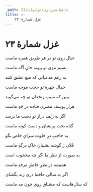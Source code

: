 ```yaml
---
_path: حافظ-شیرازی/غزلیات/23
title: >-
    غزل شمارهٔ ۲۳
---
```

# غزل شمارهٔ ۲۳

<div class="b" id="bn1"><div class="m1"><p>خیالِ رویِ تو در هر طریق همره ماست</p></div>
<div class="m2"><p>نسیم موی تو پیوندِ جانِ آگه ماست</p></div></div>
<div class="b" id="bn2"><div class="m1"><p>به رغم مدعیانی که منع عشق کنند</p></div>
<div class="m2"><p>جمالِ چهرهٔ تو حجت موجه ماست</p></div></div>
<div class="b" id="bn3"><div class="m1"><p>ببین که سیب زنخدان تو چه می‌گوید</p></div>
<div class="m2"><p>هزار یوسف مصری فتاده در چَهِ ماست</p></div></div>
<div class="b" id="bn4"><div class="m1"><p>اگر به زلف دراز تو دست ما نرسد</p></div>
<div class="m2"><p>گناه بخت پریشان و دست کوته ماست</p></div></div>
<div class="b" id="bn5"><div class="m1"><p>به حاجبِ درِ خلوت سرایِ خاص بگو</p></div>
<div class="m2"><p>فُلان ز گوشه نشینانِ خاکِ درگهِ ماست</p></div></div>
<div class="b" id="bn6"><div class="m1"><p>به صورت از نظر ما اگر چه محجوب است</p></div>
<div class="m2"><p>همیشه در نظرِ خاطرِ مرفهِ ماست</p></div></div>
<div class="b" id="bn7"><div class="m1"><p>اگر به سالی حافظ دری زند بگشای</p></div>
<div class="m2"><p>که سال‌هاست که مشتاق روی چون مه ماست</p></div></div>
